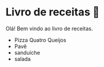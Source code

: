 # Livro de receitas :cake:

Olá! Bem vindo ao livro de receitas.

- Pizza Quatro Queijos
- Pavê
- sanduíche
- salada
